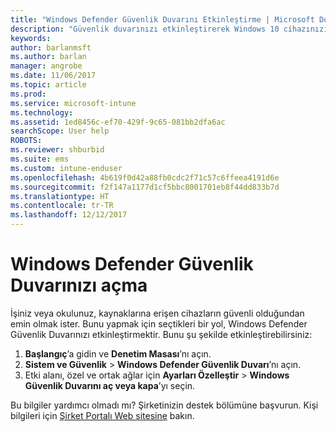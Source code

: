 ```yaml
---
title: "Windows Defender Güvenlik Duvarını Etkinleştirme | Microsoft Docs"
description: "Güvenlik duvarınızı etkinleştirerek Windows 10 cihazınızın şirket kaynaklarına erişmesini nasıl sağlayacağınızı öğrenin."
keywords: 
author: barlanmsft
ms.author: barlan
manager: angrobe
ms.date: 11/06/2017
ms.topic: article
ms.prod: 
ms.service: microsoft-intune
ms.technology: 
ms.assetid: 1ed8456c-ef70-429f-9c65-081bb2dfa6ac
searchScope: User help
ROBOTS: 
ms.reviewer: shburbid
ms.suite: ems
ms.custom: intune-enduser
ms.openlocfilehash: 4b619f0d42a88fb0cdc2f71c57c6ffeea4191d6e
ms.sourcegitcommit: f2f147a1177d1cf5bbc8001701eb8f44dd833b7d
ms.translationtype: HT
ms.contentlocale: tr-TR
ms.lasthandoff: 12/12/2017
---
```

# <a name="turn-on-your-windows-defender-firewall"></a>Windows Defender Güvenlik Duvarınızı açma

İşiniz veya okulunuz, kaynaklarına erişen cihazların güvenli olduğundan emin olmak ister. Bunu yapmak için seçtikleri bir yol, Windows Defender Güvenlik Duvarınızı etkinleştirmektir. Bunu şu şekilde etkinleştirebilirsiniz:

1. **Başlangıç**’a gidin ve **Denetim Masası**’nı açın.
2. **Sistem ve Güvenlik** > **Windows Defender Güvenlik Duvarı**’nı açın.
3. Etki alanı, özel ve ortak ağlar için **Ayarları Özelleştir** > **Windows Güvenlik Duvarını aç veya kapa**’yı seçin.

Bu bilgiler yardımcı olmadı mı? Şirketinizin destek bölümüne başvurun. Kişi bilgileri için [Şirket Portalı Web sitesine](https://portal.manage.microsoft.com#HelpDeskDialog) bakın.
